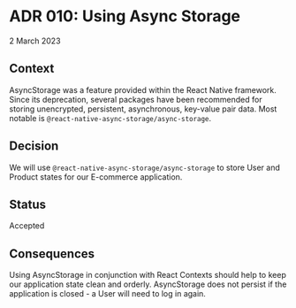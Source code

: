 # ADR 010: Using Async Storage

2 March 2023

## Context

AsyncStorage was a feature provided within the React Native framework. Since its deprecation, several packages have been recommended for storing unencrypted, persistent, asynchronous, key-value pair data. Most notable is `@react-native-async-storage/async-storage`. 

## Decision

We will use `@react-native-async-storage/async-storage` to store User and Product states for our E-commerce application.

## Status

Accepted

## Consequences

Using AsyncStorage in conjunction with React Contexts should help to keep our application state clean and orderly. AsyncStorage does not persist if the application is closed - a User will need to log in again.


